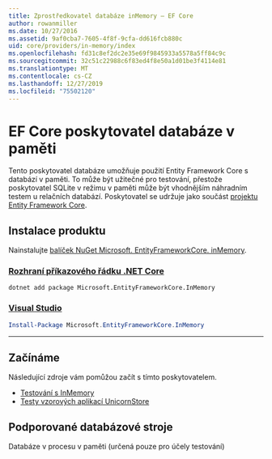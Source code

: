 ```yaml
---
title: Zprostředkovatel databáze inMemory – EF Core
author: rowanmiller
ms.date: 10/27/2016
ms.assetid: 9af0cba7-7605-4f8f-9cfa-dd616fcb880c
uid: core/providers/in-memory/index
ms.openlocfilehash: fd31c8ef2dc2e35e69f9845933a5578a5ff84c9c
ms.sourcegitcommit: 32c51c22988c6f83ed4f8e50a1d01be3f4114e81
ms.translationtype: MT
ms.contentlocale: cs-CZ
ms.lasthandoff: 12/27/2019
ms.locfileid: "75502120"
---
```

# <a name="ef-core-in-memory-database-provider"></a>EF Core poskytovatel databáze v paměti

Tento poskytovatel databáze umožňuje použití Entity Framework Core s databází v paměti. To může být užitečné pro testování, přestože poskytovatel SQLite v režimu v paměti může být vhodnějším náhradním testem u relačních databází. Poskytovatel se udržuje jako součást [projektu Entity Framework Core](https://github.com/aspnet/EntityFrameworkCore).

## <a name="install"></a>Instalace produktu

Nainstalujte [balíček NuGet Microsoft. EntityFrameworkCore. inMemory](https://www.nuget.org/packages/Microsoft.EntityFrameworkCore.InMemory/).

### <a name="net-core-clitabdotnet-core-cli"></a>[Rozhraní příkazového řádku .NET Core](#tab/dotnet-core-cli)

```dotnetcli
dotnet add package Microsoft.EntityFrameworkCore.InMemory
```

### <a name="visual-studiotabvs"></a>[Visual Studio](#tab/vs)

``` powershell
Install-Package Microsoft.EntityFrameworkCore.InMemory
```

***

## <a name="get-started"></a>Začínáme

Následující zdroje vám pomůžou začít s tímto poskytovatelem.

* [Testování s InMemory](../../miscellaneous/testing/in-memory.md)
* [Testy vzorových aplikací UnicornStore](https://github.com/rowanmiller/UnicornStore/blob/master/UnicornStore/src/UnicornStore.Tests/Controllers/ShippingControllerTests.cs)

## <a name="supported-database-engines"></a>Podporované databázové stroje

Databáze v procesu v paměti (určená pouze pro účely testování)
